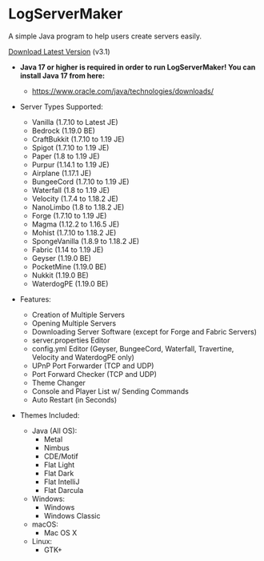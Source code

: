 # LogServerMaker

A simple Java program to help users create servers easily.

[Download Latest Version](https://mega.nz/folder/JQJWDToI#2DLwnCAxI_LOBbGzP7Bhiw) (v3.1)

* **Java 17 or higher is required in order to run LogServerMaker! You can install Java 17 from here:**
    * https://www.oracle.com/java/technologies/downloads/

* Server Types Supported:
    * Vanilla (1.7.10 to Latest JE)
    * Bedrock (1.19.0 BE)
    * CraftBukkit (1.7.10 to 1.19 JE)
    * Spigot (1.7.10 to 1.19 JE)
    * Paper (1.8 to 1.19 JE)
    * Purpur (1.14.1 to 1.19 JE)
    * Airplane (1.17.1 JE)
    * BungeeCord (1.7.10 to 1.19 JE)
    * Waterfall (1.8 to 1.19 JE)
    * Velocity (1.7.4 to 1.18.2 JE)
    * NanoLimbo (1.8 to 1.18.2 JE)
    * Forge (1.7.10 to 1.19 JE)
    * Magma (1.12.2 to 1.16.5 JE)
    * Mohist (1.7.10 to 1.18.2 JE)
    * SpongeVanilla (1.8.9 to 1.18.2 JE)
    * Fabric (1.14 to 1.19 JE)
    * Geyser (1.19.0 BE)
    * PocketMine (1.19.0 BE)
    * Nukkit (1.19.0 BE)
    * WaterdogPE (1.19.0 BE)

* Features:
    * Creation of Multiple Servers
    * Opening Multiple Servers
    * Downloading Server Software (except for Forge and Fabric Servers)
    * server.properties Editor
    * config.yml Editor (Geyser, BungeeCord, Waterfall, Travertine, Velocity and WaterdogPE only)
    * UPnP Port Forwarder (TCP and UDP)
    * Port Forward Checker (TCP and UDP)
    * Theme Changer
    * Console and Player List w/ Sending Commands
    * Auto Restart (in Seconds)

* Themes Included:
    * Java (All OS):
        * Metal
        * Nimbus
        * CDE/Motif
        * Flat Light
        * Flat Dark
        * Flat IntelliJ
        * Flat Darcula
    * Windows:
        * Windows
        * Windows Classic
    * macOS:
        * Mac OS X
    * Linux:
        * GTK+
